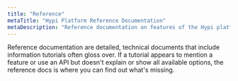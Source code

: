 ```yaml
---
title: "Reference"
metaTitle: "Hypi Platform Reference Documentation"
metaDescription: "Reference documentation on features of the Hypi platform"
---
```


Reference documentation are detailed, technical documents that include information tutorials often gloss over.
If a tutorial appears to mention a feature or use an API but doesn't explain or show all available options, the reference docs is where you can find out what's missing.
